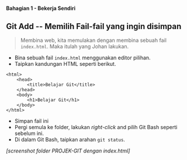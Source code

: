 #### Bahagian 1 - Bekerja Sendiri

## Git Add -- Memilih Fail-fail yang ingin disimpan

> Membina web, kita memulakan dengan membina sebuah fail ```index.html```. Maka itulah yang Johan lakukan.

* Bina sebuah fail ```index.html``` menggunakan editor pilihan.
* Taipkan kandungan HTML seperti berikut.

```
<html>
    <head>
        <title>Belajar Git</title>
    </head>
    <body>
        <h1>Belajar Git</h1>
    </body>
</html>
```

* Simpan fail ini
* Pergi semula ke folder, lakukan _right-click_ and pilih Git Bash seperti sebelum ini.
* Di dalam Git Bash, taipkan arahan ```git status```.

_[screenshot folder PROJEK-GIT dengan index.html]_

